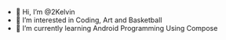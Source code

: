 - 👋 Hi, I’m @2Kelvin
- 👀 I’m interested in Coding, Art and Basketball
- 🌱 I’m currently learning Android Programming Using Compose

<!---
2Kelvin/2Kelvin is a ✨ special ✨ repository because its `README.md` (this file) appears on your GitHub profile.
You can click the Preview link to take a look at your changes.
--->
